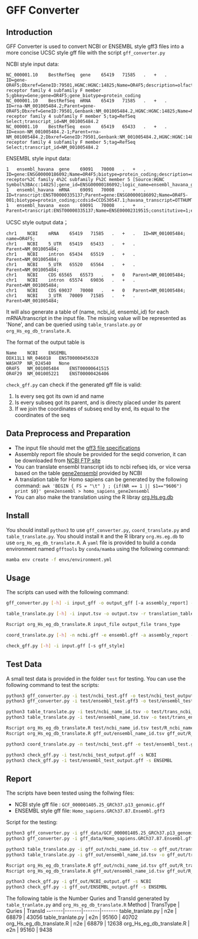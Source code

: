 # GFF Converter

## Introduction

GFF Converter is used to convert NCBI or ENSEMBL style gff3 files into a more concise UCSC style gff file with the script `gff_converter.py`

NCBI style input data:
```
NC_000001.10	BestRefSeq	gene	65419	71585	.	+	.	ID=gene-OR4F5;Dbxref=GeneID:79501,HGNC:HGNC:14825;Name=OR4F5;description=olfactory receptor family 4 subfamily F member 5;gbkey=Gene;gene=OR4F5;gene_biotype=protein_coding
NC_000001.10	BestRefSeq	mRNA	65419	71585	.	+	.	ID=rna-NM_001005484.2;Parent=gene-OR4F5;Dbxref=GeneID:79501,Genbank:NM_001005484.2,HGNC:HGNC:14825;Name=NM_001005484.2;gbkey=mRNA;gene=OR4F5;product=olfactory receptor family 4 subfamily F member 5;tag=RefSeq Select;transcript_id=NM_001005484.2
NC_000001.10	BestRefSeq	exon	65419	65433	.	+	.	ID=exon-NM_001005484.2-1;Parent=rna-NM_001005484.2;Dbxref=GeneID:79501,Genbank:NM_001005484.2,HGNC:HGNC:14825;gbkey=mRNA;gene=OR4F5;product=olfactory receptor family 4 subfamily F member 5;tag=RefSeq Select;transcript_id=NM_001005484.2
```

ENSEMBL style input data:
```
1	ensembl_havana	gene	69091	70008	.	+	.	ID=gene:ENSG00000186092;Name=OR4F5;biotype=protein_coding;description=olfactory receptor%2C family 4%2C subfamily F%2C member 5 [Source:HGNC Symbol%3BAcc:14825];gene_id=ENSG00000186092;logic_name=ensembl_havana_gene;version=4
1	ensembl_havana	mRNA	69091	70008	.	+	.	ID=transcript:ENST00000335137;Parent=gene:ENSG00000186092;Name=OR4F5-001;biotype=protein_coding;ccdsid=CCDS30547.1;havana_transcript=OTTHUMT00000003223;havana_version=1;tag=basic;transcript_id=ENST00000335137;version=3
1	ensembl_havana	exon	69091	70008	.	+	.	Parent=transcript:ENST00000335137;Name=ENSE00002319515;constitutive=1;ensembl_end_phase=-1;ensembl_phase=0;exon_id=ENSE00002319515;rank=1;version=1
```

UCSC style output data；
```
chr1	NCBI	mRNA	65419	71585	.	+	.	ID=NM_001005484; name=OR4F5;
chr1	NCBI	5_UTR	65419	65433	.	+	.	Parent=NM_001005484;
chr1	NCBI	intron	65434	65519	.	+	.	Parent=NM_001005484;
chr1	NCBI	5_UTR	65520	65564	.	+	.	Parent=NM_001005484;
chr1	NCBI	CDS	65565	65573	.	+	0	Parent=NM_001005484;
chr1	NCBI	intron	65574	69036	.	+	.	Parent=NM_001005484;
chr1	NCBI	CDS	69037	70008	.	+	0	Parent=NM_001005484;
chr1	NCBI	3_UTR	70009	71585	.	+	.	Parent=NM_001005484;
```

It will also generate a table of (name, ncbi_id, ensembl_id) for each mRNA/transcript in  the input file. 
The missing value will be represented as 'None', and can be queried using `table_translate.py` or `org_Hs_eg_db_translate.R`.

The format of the output table is 
```
Name	NCBI	ENSEMBL
DDX11L1	NR_046018	ENST00000456328
WASH7P	NR_024540	None
OR4F5	NM_001005484	ENST00000641515
OR4F29	NM_001005221	ENST00000426406
```

`check_gff.py` can check if the generated gff file is valid:

1. Is every seq got its own id and name
2. Is every subseq got its parent, and is directy placed under its parent
3. If we join the coordinates of subseq end by end, its equal to the coordinates of the seq

## Data Preprocess and Preparation

* The input file should met the [gff3 file specifications](https://www.ncbi.nlm.nih.gov/genbank/genomes_gff/)
* Assembly report file shoule be provided for the seqid converion, it can be downloaded from [NCBI FTP site](https://ftp.ncbi.nlm.nih.gov/genomes/all/GCF/000/001/405/GCF_000001405.25_GRCh37.p13/)
* You can translate ensembl transcript ids to ncbi refseq ids, or vice versa based on the table [gene2ensembl](https://ftp.ncbi.nlm.nih.gov/gene/DATA/) provided by NCBI
* A translation table for Homo sapiens can be generated by the following command:
`awk 'BEGIN { FS = "\t" } ; {if(NR == 1 || $1=="9606") print $0}' gene2ensembl > homo_sapiens_gene2ensembl`
* You can also make the translation using the R libray [org.Hs.eg.db](https://bioconductor.org/packages/release/data/annotation/html/org.Hs.eg.db.html)

## Install

You should install `python3` to use `gff_converter.py`, `coord_translate.py` and `table_translate.py`.
You should install `R` and the R library `org.Hs.eg.db` to use `org_Hs_eg_db_translate.R`.
A `yaml` file is provided to build a conda environment named `gfftools` by `conda/mamba` using the following command:

```bash
mamba env create -f envs/environment.yml
```

## Usage

The scripts can used with the following command:

```bash
gff_converter.py [-h] -i input_gff -o output_gff [-a assembly_report] -t output_name_id_table -s gff_style [--add_intron] [--add_utr]

table_translate.py [-h] -i input.tsv -o output.tsv -r translation_table [-t trans_type]

Rscript org_Hs_eg_db_translate.R input_file output_file trans_type

coord_translate.py [-h] -n ncbi.gff -e ensembl.gff -a assembly_report -o output.tsv

check_gff.py [-h] -i input.gff [-s gff_style]
```


## Test Data

A small test data is provided in the folder `test` for testing. You can use the following command to test the scripts:

```bash
python3 gff_converter.py -i test/ncbi_test.gff -o test/ncbi_test_output.gff -a data/GCF_000001405.25_GRCh37.p13_assembly_report.txt -t test/ncbi_name_id.tsv -s NCBI  --add_intron --add_utr
python3 gff_converter.py -i test/ensembl_test.gff3 -o test/ensembl_test_output.gff -a data/GCF_000001405.25_GRCh37.p13_assembly_report.txt -t test/ensembl_name_id.tsv -s ENSEMBL  --add_intron --add_utr

python3 table_translate.py -i test/ncbi_name_id.tsv -o test/trans_ncbi_name_id.tsv  -r data/homo_sapiens_gene2ensembl -t n2e
python3 table_translate.py -i test/ensembl_name_id.tsv -o test/trans_ensembl_name_id.tsv -r data/homo_sapiens_gene2ensembl -t e2n 

Rscript org_Hs_eg_db_translate.R test/ncbi_name_id.tsv test/R_ncbi_name_id.tsv n2e
Rscript org_Hs_eg_db_translate.R gff_out/ensembl_name_id.tsv gff_out/R_trans_ensembl_name_id.tsv e2n

python3 coord_translate.py -n test/ncbi_test.gff -e test/ensembl_test.gff3 -a data/GCF_000001405.25_GRCh37.p13_assembly_report.txt -o test/trans_coord_id.tsv

python3 check_gff.py -i test/ncbi_test_output.gff -s NCBI
python3 check_gff.py -i test/ensembl_test_output.gff -s ENSEMBL
```


## Report

The scripts have been tested using the follwing files:

* NCBI style gff file : `GCF_000001405.25_GRCh37.p13_genomic.gff`
* ENSEMBL style gff file: `Homo_sapiens.GRCh37.87.Ensembl.gff3`

Script  for the testing:

```bash
python3 gff_converter.py -i gff_data/GCF_000001405.25_GRCh37.p13_genomic.gff -o gff_out/NCBI_output.gff -a data/GCF_000001405.25_GRCh37.p13_assembly_report.txt -t  gff_out/ncbi_name_id.tsv -s NCBI --add_intron --add_utr
python3 gff_converter.py -i gff_data/Homo_sapiens.GRCh37.87.Ensembl.gff3  -o gff_out/ENSEMBL_output.gff -a data/GCF_000001405.25_GRCh37.p13_assembly_report.txt -t  gff_out/ensembl_name_id.tsv -s ENSEMBL --add_intron --add_utr

python3 table_translate.py -i gff_out/ncbi_name_id.tsv -o gff_out/trans_ncbi_name_id.tsv  -r data/homo_sapiens_gene2ensembl -t n2e 
python3 table_translate.py -i gff_out/ensembl_name_id.tsv -o gff_out/trans_ensembl_name_id.tsv -r data/homo_sapiens_gene2ensembl -t e2n

Rscript org_Hs_eg_db_translate.R gff_out/ncbi_name_id.tsv gff_out/R_trans_ncbi_name_id.tsv n2e
Rscript org_Hs_eg_db_translate.R gff_out/ensembl_name_id.tsv gff_out/R_trans_ensembl_name_id.tsv e2n

python3 check_gff.py -i gff_out/NCBI_output.gff -s NCBI
python3 check_gff.py -i gff_out/ENSEMBL_output.gff -s ENSEMBL
```

The following table is the Number Quries and TransId generated by `table_tranlate.py` and `org_Hs_eg_db_translate.R`
Method | TransType | Quries | TransId 
-------|-------|-------|-------
table_tranlate.py | n2e | 68879 | 43056
table_tranlate.py | e2n | 95160 | 40702
org_Hs_eg_db_translate.R | n2e | 68879 | 12638
org_Hs_eg_db_translate.R | e2n | 95160 | 9438
